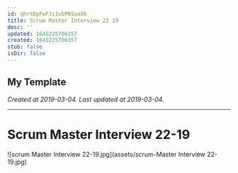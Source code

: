 ```yaml
---
id: qhrtDpFwFJi1ubPN5aaXk
title: Scrum Master Interview 22 19
desc: ''
updated: 1645225706357
created: 1645225706357
stub: false
isDir: false
---
```

My Template
---

_Created at 2019-03-04._
_Last updated at 2019-03-04._




---

# Scrum Master Interview 22-19


![scrum Master Interview 22-19.jpg](assets/scrum-Master Interview 22-19.jpg)

